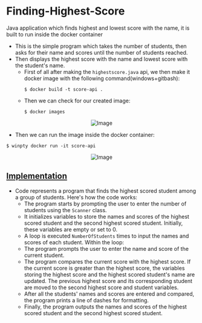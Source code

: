 # Finding-Highest-Score
Java application which finds highest and lowest score with the name, it is built to run inside the docker container

- This is the simple program which takes the number of students, then asks for their name and scores until the number of students reached.
- Then displays the highest score with the name and lowest score with the student's name.
  - First of all after making the `highestscore.java` api, we then make it docker image with the following command(windows+gitbash):
    ```
    $ docker build -t score-api .
    ```
  - Then we can check for our created image:
    ```
    $ docker images
    ```
    
<p align="center">
  <img src="https://user-images.githubusercontent.com/24220136/227763698-fe497afd-f9f7-4ba2-97d0-4d8a1782d116.png" alt="Image">
</p>

  - Then we can run the image inside the docker container:
    
  ```
  $ winpty docker run -it score-api
  ```
 
<p align="center">
  <img src="https://user-images.githubusercontent.com/24220136/227763629-6050c72c-34a3-42ae-86ab-93c19a65953b.png" alt="Image">
</p>

## [Implementation](https://github.com/af4092/Finding-Highest-Score/blob/main/docker3/highestscore.java)

- Code represents a program that finds the highest scored student among a group of students. Here's how the code works:
  - The program starts by prompting the user to enter the number of students using the `Scanner` class.
  - It initializes variables to store the names and scores of the highest scored student and the second highest scored student. Initially, these variables are empty or set to 0.
  - A loop is executed `NumberOfStudents` times to input the names and scores of each student. Within the loop:
   - The program prompts the user to enter the name and score of the current student.
   - The program compares the current score with the highest score. If the current score is greater than the highest score, the variables storing the highest score and the highest scored student's name are updated. The previous highest score and its corresponding student are moved to the second highest score and student variables.
  - After all the students' names and scores are entered and compared, the program prints a line of dashes for formatting.
  - Finally, the program outputs the names and scores of the highest scored student and the second highest scored student.
